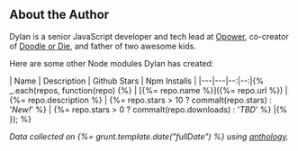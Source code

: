 ## About the Author

Dylan is a senior JavaScript developer and tech lead at [Opower](http://opower.com), co-creator of [Doodle or Die](http://doodleordie.com), and father of two awesome kids.

Here are some other Node modules Dylan has created:

| Name | Description | Github Stars | Npm Installs |
|---|---|--:|--:|{% _.each(repos, function(repo) {%}
| [{%= repo.name %}]({%= repo.url
%}) | {%= repo.description
%} | {%= repo.stars > 10 ? commaIt(repo.stars) : '_New!_'
%} | {%= repo.stars > 0 ? commaIt(repo.downloads)  : '_TBD_'
%} |{% }); %}

_Data collected on {%= grunt.template.date("fullDate") %} using [anthology](https://github.com/dylang/anthology)._
